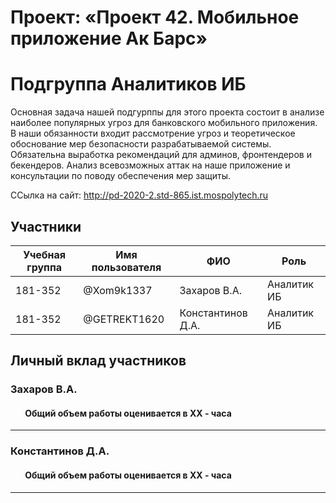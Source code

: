 # Проект: «Проект 42. Мобильное приложение Ак Барс»

# Подгруппа Аналитиков ИБ

Основная задача нашей подгурппы для этого проекта состоит в анализе наиболее популярных угроз для банковского мобильного приложения. В наши обязанности входит рассмотрение угроз и теоретическое обоснование мер безопасности разрабатываемой системы. Обязательна выработка рекомендаций для админов, фронтендеров и бекендеров. Анализ всевозможных аттак на наше приложение и консультации по поводу обеспечения мер защиты.

ССылка на сайт: http://pd-2020-2.std-865.ist.mospolytech.ru

## Участники

| Учебная группа | Имя пользователя | ФИО                      | Роль                       |
|----------------|------------------|--------------------------|----------------------------|
| 181-352        | @Xom9k1337       | Захаров В.А.             | Аналитик ИБ                |
| 181-352        | @GETREKT1620     | Константинов Д.А.        | Аналитик ИБ                |

## Личный вклад участников

### Захаров В.А.

####        Общий объем работы оценивается в XX - часа
------------------------------

### Константинов Д.А.  

####        Общий объем работы оценивается в XX - часа
------------------------------



